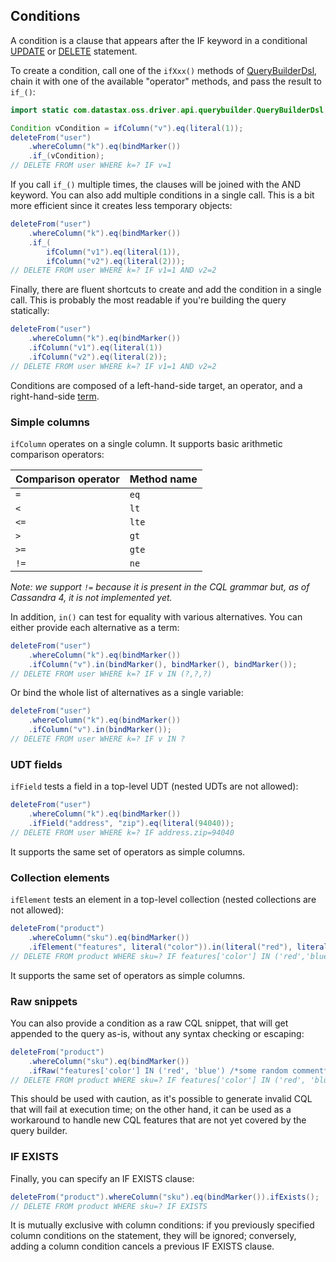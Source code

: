 ## Conditions

A condition is a clause that appears after the IF keyword in a conditional [UPDATE](../update/) or
[DELETE](../delete/) statement.

To create a condition, call one of the `ifXxx()` methods of [QueryBuilderDsl], chain it with one of
the available "operator" methods, and pass the result to `if_()`:

```java
import static com.datastax.oss.driver.api.querybuilder.QueryBuilderDsl.*;

Condition vCondition = ifColumn("v").eq(literal(1));
deleteFrom("user")
    .whereColumn("k").eq(bindMarker())
    .if_(vCondition);
// DELETE FROM user WHERE k=? IF v=1
```

If you call `if_()` multiple times, the clauses will be joined with the AND keyword. You can also
add multiple conditions in a single call. This is a bit more efficient since it creates less
temporary objects:

```java
deleteFrom("user")
    .whereColumn("k").eq(bindMarker())
    .if_(
        ifColumn("v1").eq(literal(1)), 
        ifColumn("v2").eq(literal(2)));
// DELETE FROM user WHERE k=? IF v1=1 AND v2=2
```

Finally, there are fluent shortcuts to create and add the condition in a single call. This is
probably the most readable if you're building the query statically:

```java
deleteFrom("user")
    .whereColumn("k").eq(bindMarker())
    .ifColumn("v1").eq(literal(1))
    .ifColumn("v2").eq(literal(2));
// DELETE FROM user WHERE k=? IF v1=1 AND v2=2    
```

Conditions are composed of a left-hand-side target, an operator, and a right-hand-side
[term](../term/).

### Simple columns

`ifColumn` operates on a single column. It supports basic arithmetic comparison operators:

| Comparison operator | Method name |
|---------------------|-------------|
| `=`                 | `eq`        |
| `<`                 | `lt`        |
| `<=`                | `lte`       |
| `>`                 | `gt`        |
| `>=`                | `gte`       |
| `!=`                | `ne`        |

*Note: we support `!=` because it is present in the CQL grammar but, as of Cassandra 4, it is not
implemented yet.*

In addition, `in()` can test for equality with various alternatives. You can either provide each
alternative as a term:

```java
deleteFrom("user")
    .whereColumn("k").eq(bindMarker())
    .ifColumn("v").in(bindMarker(), bindMarker(), bindMarker());
// DELETE FROM user WHERE k=? IF v IN (?,?,?)
```

Or bind the whole list of alternatives as a single variable:

```java
deleteFrom("user")
    .whereColumn("k").eq(bindMarker())
    .ifColumn("v").in(bindMarker());
// DELETE FROM user WHERE k=? IF v IN ?
```

### UDT fields

`ifField` tests a field in a top-level UDT (nested UDTs are not allowed):

```java
deleteFrom("user")
    .whereColumn("k").eq(bindMarker())
    .ifField("address", "zip").eq(literal(94040));
// DELETE FROM user WHERE k=? IF address.zip=94040
```

It supports the same set of operators as simple columns.

### Collection elements

`ifElement` tests an element in a top-level collection (nested collections are not allowed):

```java
deleteFrom("product")
    .whereColumn("sku").eq(bindMarker())
    .ifElement("features", literal("color")).in(literal("red"), literal("blue"));
// DELETE FROM product WHERE sku=? IF features['color'] IN ('red','blue')
```

It supports the same set of operators as simple columns.

### Raw snippets

You can also provide a condition as a raw CQL snippet, that will get appended to the query as-is,
without any syntax checking or escaping:

```java
deleteFrom("product")
    .whereColumn("sku").eq(bindMarker())
    .ifRaw("features['color'] IN ('red', 'blue') /*some random comment*/");
// DELETE FROM product WHERE sku=? IF features['color'] IN ('red', 'blue') /*some random comment*/
```

This should be used with caution, as it's possible to generate invalid CQL that will fail at
execution time; on the other hand, it can be used as a workaround to handle new CQL features that
are not yet covered by the query builder.

### IF EXISTS

Finally, you can specify an IF EXISTS clause:

```java
deleteFrom("product").whereColumn("sku").eq(bindMarker()).ifExists();
// DELETE FROM product WHERE sku=? IF EXISTS
```

It is mutually exclusive with column conditions: if you previously specified column conditions on
the statement, they will be ignored; conversely, adding a column condition cancels a previous IF
EXISTS clause.

[QueryBuilderDsl]: http://docs.datastax.com/en/drivers/java/4.0/com/datastax/oss/driver/api/query-builder/QueryBuilderDsl.html
